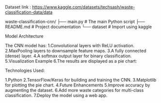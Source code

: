 Dataset link : https://www.kaggle.com/datasets/techsash/waste-classification-data/data

waste-classification-cnn/
├── main.py            # The main Python script
├── README.md          # Project documentation
└── dataset           # Import using kaggle  

Model Architecture

The CNN model has:
  1.Convolutional layers with ReLU activation.
  2.MaxPooling layers to downsample feature maps.
  3.A fully connected (dense) layer.
  4.A softmax output layer for binary classification.
  5.Visualization Example
  6.The results are displayed as a pie chart:


Technologies Used:

   1.Python
   2.TensorFlow/Keras for building and training the CNN.
   3.Matplotlib for plotting the pie chart.
   4.Future Enhancements
   5.Improve accuracy by augmenting the dataset.
   6.Add more waste categories for multi-class classification.
   7.Deploy the model using a web app.
